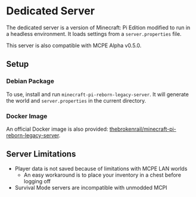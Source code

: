 # Dedicated Server
The dedicated server is a version of Minecraft: Pi Edition modified to run in a headless environment. It loads settings from a ``server.properties`` file.

This server is also compatible with MCPE Alpha v0.5.0.

## Setup

### Debian Package
To use, install and run ``minecraft-pi-reborn-legacy-server``. It will generate the world and ``server.properties`` in the current directory.

### Docker Image
An official Docker image is also provided: [thebrokenrail/minecraft-pi-reborn-legacy-server](https://hub.docker.com/r/thebrokenrail/minecraft-pi-reborn-legacy-server).

## Server Limitations
* Player data is not saved because of limitations with MCPE LAN worlds
  * An easy workaround is to place your inventory in a chest before logging off
* Survival Mode servers are incompatible with unmodded MCPI
